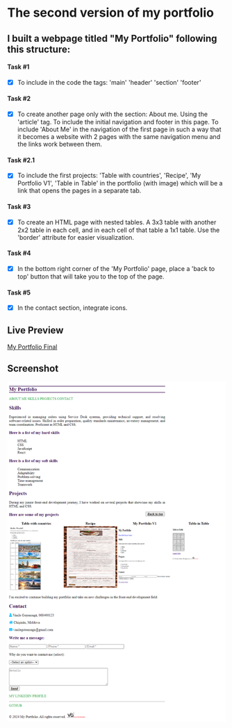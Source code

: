 # The second version of my portfolio

## I built a webpage titled "My Portfolio" following this structure:

#### Task #1
- [x] To include in the code the tags: 'main' 'header' 'section' 'footer'
#### Task #2
- [x] To create another page only with the section: About me. Using the 'article' tag. To include the initial navigation and footer in this page. To include 'About Me' in the navigation of the first page in such a way that it becomes a website with 2 pages with the same navigation menu and the links work between them.
#### Task #2.1
- [x] To include the first projects: 'Table with countries', 'Recipe', 'My Portfolio V1', 'Table in Table' in the portfolio (with image) which will be a link that opens the pages in a separate tab.
#### Task #3
- [x] To create an HTML page with nested tables. A 3x3 table with another 2x2 table in each cell, and in each cell of that table a 1x1 table. Use the 'border' attribute for easier visualization.
#### Task #4
- [x] In the bottom right corner of the 'My Portfolio' page, place a 'back to top' button that will take you to the top of the page.
#### Task #5
- [x] In the contact section, integrate icons. 

## Live Preview

<a href="https://html-preview.github.io/?url=https://github.com/Vasile-Go/ODC-Practical-exercises/blob/main/05-My-portfolio-Final/MyPortfolioFinal.html" target="_blank">My Portfolio Final</a>

## Screenshot

!["My Portfolio Final" page screenshot](images/Screenshot_MyPortfolioFinal.html.png)
